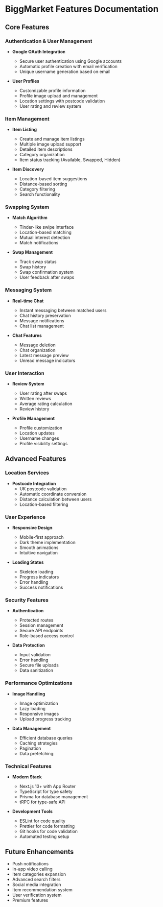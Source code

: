 # BiggMarket Features Documentation

## Core Features

### Authentication & User Management
- **Google OAuth Integration**
  - Secure user authentication using Google accounts
  - Automatic profile creation with email verification
  - Unique username generation based on email

- **User Profiles**
  - Customizable profile information
  - Profile image upload and management
  - Location settings with postcode validation
  - User rating and review system

### Item Management
- **Item Listing**
  - Create and manage item listings
  - Multiple image upload support
  - Detailed item descriptions
  - Category organization
  - Item status tracking (Available, Swapped, Hidden)

- **Item Discovery**
  - Location-based item suggestions
  - Distance-based sorting
  - Category filtering
  - Search functionality

### Swapping System
- **Match Algorithm**
  - Tinder-like swipe interface
  - Location-based matching
  - Mutual interest detection
  - Match notifications

- **Swap Management**
  - Track swap status
  - Swap history
  - Swap confirmation system
  - User feedback after swaps

### Messaging System
- **Real-time Chat**
  - Instant messaging between matched users
  - Chat history preservation
  - Message notifications
  - Chat list management

- **Chat Features**
  - Message deletion
  - Chat organization
  - Latest message preview
  - Unread message indicators

### User Interaction
- **Review System**
  - User rating after swaps
  - Written reviews
  - Average rating calculation
  - Review history

- **Profile Management**
  - Profile customization
  - Location updates
  - Username changes
  - Profile visibility settings

## Advanced Features

### Location Services
- **Postcode Integration**
  - UK postcode validation
  - Automatic coordinate conversion
  - Distance calculation between users
  - Location-based filtering
  
### User Experience
- **Responsive Design**
  - Mobile-first approach
  - Dark theme implementation
  - Smooth animations
  - Intuitive navigation

- **Loading States**
  - Skeleton loading
  - Progress indicators
  - Error handling
  - Success notifications

### Security Features
- **Authentication**
  - Protected routes
  - Session management
  - Secure API endpoints
  - Role-based access control

- **Data Protection**
  - Input validation
  - Error handling
  - Secure file uploads
  - Data sanitization

### Performance Optimizations
- **Image Handling**
  - Image optimization
  - Lazy loading
  - Responsive images
  - Upload progress tracking

- **Data Management**
  - Efficient database queries
  - Caching strategies
  - Pagination
  - Data prefetching

### Technical Features
- **Modern Stack**
  - Next.js 13+ with App Router
  - TypeScript for type safety
  - Prisma for database management
  - tRPC for type-safe API

- **Development Tools**
  - ESLint for code quality
  - Prettier for code formatting
  - Git hooks for code validation
  - Automated testing setup

## Future Enhancements
- Push notifications
- In-app video calling
- Item categories expansion
- Advanced search filters
- Social media integration
- Item recommendation system
- User verification system
- Premium features 
